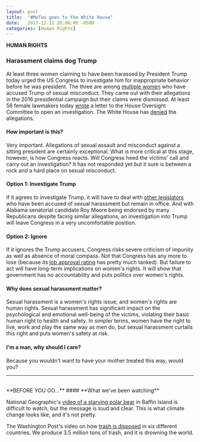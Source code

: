 ```yaml
---
layout: post
title:  "#MeToo goes to the White House"
date:   2017-12-11 20:00:00 -0500
categories: [Human Rights]
---
```

**HUMAN RIGHTS**

### Harassment claims dog Trump

At least three women claiming to have been harassed by President Trump today urged the US Congress to investigate him for inappropriate behavior before he was president. The three are among [multiple women](https://www.theguardian.com/us-news/ng-interactive/2017/nov/30/donald-trump-sexual-misconduct-allegations-full-list) who have accused Trump of sexual misconduct. They came out with their allegations in the 2016 presidential campaign but their claims were dismissed. At least 56 female lawmakers today [wrote](http://thehill.com/homenews/house/364387-nearly-60-female-lawmakers-call-for-probe-into-sexual-allegations-against) a letter to the House Oversight Committee to open an investigation. The White House has [denied](https://www.theguardian.com/us-news/2017/oct/27/donald-trump-sexual-harassment-claims-women-lying-white-house) the allegations.

#### How important is this?

Very important. Allegations of sexual assault and misconduct against a sitting president are certainly exceptional. What is more critical at this stage, however, is how Congress reacts. Will Congress heed the victims' call and carry out an investigation? It has not responded yet but it sure is between a rock and a hard place on sexual misconduct.

#### Option 1: Investigate Trump

If it agrees to investigate Trump, it will have to deal with [other legislators](http://thehill.com/homenews/house/364025-congress-reeling-from-sexual-harassment-deluge) who have been accused of sexual harassment but remain in office. And with Alabama senatorial candidate Roy Moore being endorsed by many Republicans despite facing similar allegations, an investigation into Trump will leave Congress in a very uncomfortable position.

#### Option 2: Ignore

If it ignores the Trump accusers, Congress risks severe criticism of impunity as well as absence of moral compass. Not that Congress has any more to lose (because its [job approval rating](http://news.gallup.com/poll/1600/congress-public.aspx) has pretty much tanked). But failure to act will have long-term implications on women's rights. It will show that government has no accountability and puts politics over women's rights.

#### Why does sexual harassment matter?

Sexual harassment is a women's rights issue, and women's rights are human rights. Sexual harassment has significant impact on the psychological and emotional well-being of the victims, violating their basic human right to health and safety. In simpler terms, women have the right to live, work and play the same way as men do, but sexual harassment curtails this right and puts women's safety at risk.

#### I'm a man, why should I care?

Because you wouldn't want to have your mother treated this way, would you?

* * *
<br />
**BEFORE YOU GO...**
#### **What we've been watching**

National Geographic's [video of a starving polar bear](https://news.nationalgeographic.com/2017/12/polar-bear-starving-arctic-sea-ice-melt-climate-change-spd/) in Baffin Island is difficult to watch, but the message is loud and clear. This is what climate change looks like, and it's not pretty.

The Washington Post's video on how [trash is disposed](https://www.washingtonpost.com/graphics/2017/world/global-waste/?utm_term=.4c89e6241a51) in six different countries. We produce 3.5 million tons of trash, and it is drowning the world.
